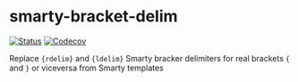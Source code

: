 # smarty-bracket-delim

[![Status](https://travis-ci.org/falmar/smarty-bracket-delim.svg?branch=master)](https://travis-ci.org/falmar/smarty-bracket-delim) [![Codecov](https://img.shields.io/codecov/c/github/falmar/smarty-bracket-delim.svg)](https://codecov.io/gh/falmar/smarty-bracket-delim)

Replace `{rdelim}` and `{ldelim}` Smarty bracker delimiters for real brackets `{` and `}` or viceversa from Smarty templates
